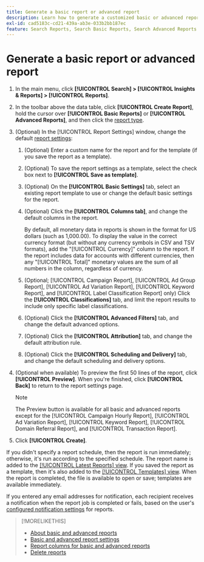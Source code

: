```yaml
---
title: Generate a basic report or advanced report
description: Learn how to generate a customized basic or advanced report.
exl-id: cad5183c-cd21-439a-ab3e-033b2bb187ec
feature: Search Reports, Search Basic Reports, Search Advanced Reports
---
```

# Generate a basic report or advanced report

1. In the main menu, click **[!UICONTROL Search] > [!UICONTROL Insights & Reports] > [!UICONTROL Reports]**.

1. In the toolbar above the data table, click **[!UICONTROL Create Report]**, hold the cursor over **[!UICONTROL Basic Reports]** or **[!UICONTROL Advanced Reports]**, and then click the [report type](/help/search-social-commerce/reports/management/basic-advanced/basic-advanced-report-about.md).

1. (Optional) In the [!UICONTROL Report Settings] window, change the default [report settings](basic-advanced-report-settings.md):

   1. (Optional) Enter a custom name for the report and for the template (if you save the report as a template).

   1. (Optional) To save the report settings as a template, select the check box next to **[!UICONTROL Save as template]**.

   1. (Optional) On the **[!UICONTROL Basic Settings]** tab, select an existing report template to use or change the default basic settings for the report.

   1. (Optional) Click the **[!UICONTROL Columns tab]**, and change the default columns in the report.
   
      By default, all monetary data in reports is shown in the format for US dollars (such as 1,000.00). To display the value in the correct currency format (but without any currency symbols in CSV and TSV formats), add the "[!UICONTROL Currency]" column to the report. If the report includes data for accounts with different currencies, then any "[!UICONTROL Total]" monetary values are the sum of all numbers in the column, regardless of currency.

   1. (Optional; [!UICONTROL Campaign Report], [!UICONTROL Ad Group Report], [!UICONTROL Ad Variation Report], [!UICONTROL Keyword Report], and [!UICONTROL Label Classification Report] only) Click the **[!UICONTROL Classifications]** tab, and limit the report results to include only specific label classifications.
   
   1. (Optional) Click the **[!UICONTROL Advanced Filters]** tab, and change the default advanced options.

   1. (Optional) Click the **[!UICONTROL Attribution]** tab, and change the default attribution rule.

   1. (Optional) Click the **[!UICONTROL Scheduling and Delivery]** tab, and change the default scheduling and delivery options.

1. (Optional when available) To preview the first 50 lines of the report, click **[!UICONTROL Preview]**. When you're finished, click **[!UICONTROL Back]** to return to the report settings page.

   >[!NOTE]
   >
   >The Preview button is available for all basic and advanced reports except for the [!UICONTROL Campaign Hourly Report], [!UICONTROL Ad Variation Report], [!UICONTROL Keyword Report], [!UICONTROL Domain Referral Report], and [!UICONTROL Transaction Report].

1. Click **[!UICONTROL Create]**.

If you didn't specify a report schedule, then the report is run immediately; otherwise, it's run according to the specified schedule. The report name is added to the [[!UICONTROL Latest Reports] view](/help/search-social-commerce/reports/report-about.md). If you saved the report as a template, then it's also added to the [[!UICONTROL Templates] view](/help/search-social-commerce/reports/report-about.md). When the report is completed, the file is available to open or save; templates are available immediately.

If you entered any email addresses for notification, each recipient receives a notification when the report job is completed or fails, based on the user's [configured notification settings](/help/search-social-commerce/notifications/notification-edit.md) for reports.

>[!MORELIKETHIS]
>
>* [About basic and advanced reports](/help/search-social-commerce/reports/management/basic-advanced/basic-advanced-report-about.md)
>* [Basic and advanced report settings](/help/search-social-commerce/reports/management/basic-advanced/basic-advanced-report-settings.md)
>* [Report columns for basic and advanced reports](/help/search-social-commerce/reports/management/basic-advanced/basic-advanced-report-columns.md)
>* [Delete reports](/help/search-social-commerce/reports/management/report-delete.md)

